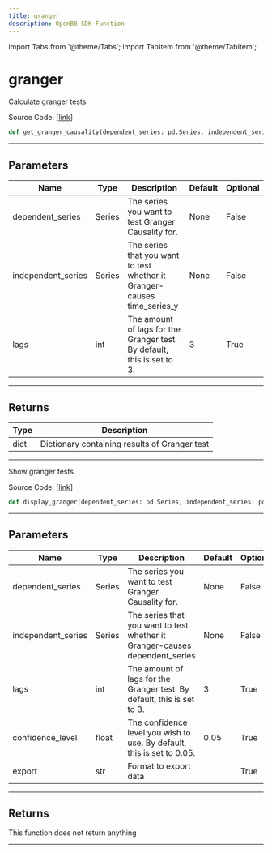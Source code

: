 ```yaml
---
title: granger
description: OpenBB SDK Function
---
```


import Tabs from '@theme/Tabs';
import TabItem from '@theme/TabItem';

# granger

<Tabs>
<TabItem value="model" label="Model" default>

Calculate granger tests

Source Code: [[link](https://github.com/OpenBB-finance/OpenBBTerminal/tree/main/openbb_terminal/econometrics/econometrics_model.py#L210)]

```python
def get_granger_causality(dependent_series: pd.Series, independent_series: pd.Series, lags: int = 3) -> dict
```
---
## Parameters

| Name | Type | Description | Default | Optional |
| ---- | ---- | ----------- | ------- | -------- |
| dependent_series | Series | The series you want to test Granger Causality for. | None | False |
| independent_series | Series | The series that you want to test whether it Granger-causes time_series_y | None | False |
| lags | int | The amount of lags for the Granger test. By default, this is set to 3. | 3 | True |

---
## Returns

| Type | Description |
| ---- | ----------- |
| dict | Dictionary containing results of Granger test |

---


</TabItem>
<TabItem value="view" label="View">

Show granger tests

Source Code: [[link](https://github.com/OpenBB-finance/OpenBBTerminal/tree/main/openbb_terminal/econometrics/econometrics_view.py#L247)]

```python
def display_granger(dependent_series: pd.Series, independent_series: pd.Series, lags: int = 3, confidence_level: float = 0.05, export: str = "") -> None
```
---
## Parameters

| Name | Type | Description | Default | Optional |
| ---- | ---- | ----------- | ------- | -------- |
| dependent_series | Series | The series you want to test Granger Causality for. | None | False |
| independent_series | Series | The series that you want to test whether it Granger-causes dependent_series | None | False |
| lags | int | The amount of lags for the Granger test. By default, this is set to 3. | 3 | True |
| confidence_level | float | The confidence level you wish to use. By default, this is set to 0.05. | 0.05 | True |
| export | str | Format to export data |  | True |

---
## Returns

This function does not return anything

---


</TabItem>
</Tabs>